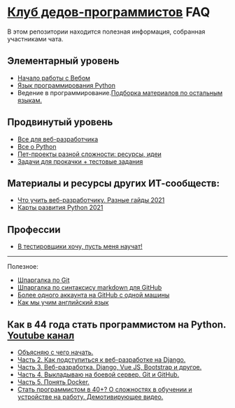 # [Клуб дедов-программистов](https://t.me/oldcodersclub) FAQ

В этом репозитории находится полезная информация, собранная участниками чата.

## Элементарный уровень

- [Начало работы с Вебом](faq/ELEMENTARY.md)
- [Язык программирования Python](faq/ELEMENTARY_python.md)
- Ведение в программирование.[Подборка материалов по остальным языкам.](faq/courses.md)

## Продвинутый уровень

- [Все для веб-разработчика](faq/PRACTICAL_webdev.md)
- [Все о Python](faq/PRACTICAL_python.md)
- [Пет-проекты разной сложности: ресурсы, идеи](faq/pets.md)
- [Задачи для прокачки + тестовые задания](faq/problems.md)

## Материалы и ресурсы других ИТ-сообществ:

- [Что учить веб-разработчику. Разные гайды 2021](faq/roadmaps_webdev.md)
- [Карты развития Python 2021](faq/roadmaps_python.md)

## Профессии

- [В тестировщики хочу, пусть меня научат!](faq/profession_tester.md)

***
Полезное:

- [Шпаргалка по Git](faq/git_docs.md)
- [Шпаргалка по синтаксису markdown для GitHub](faq/markdown.md)
- [Более одного аккаунта на GitHub с одной машины](faq/ssh_key.md)
- [Как мы учим английский язык](faq/English.md)


## Как в 44 года стать программистом на Python. [Youtube канал](https://www.youtube.com/channel/UChbHeEGkYqM2b1HdAhf4y1g)

- [Объясняю с чего начать.](https://www.youtube.com/watch?v=XThWZuEOCNE)
- [Часть 2. Как подступиться к веб-разработке на Django.](https://www.youtube.com/watch?v=kolUAlhu-ho)
- [Часть 3. Веб-разработка. Django, Vue JS, Bootstrap и другое.](https://www.youtube.com/watch?v=wxHLDV1fyZQ)
- [Часть 4. Выкладываю на боевой сервер. Git и GitHub.](https://www.youtube.com/watch?v=f2XRAU9GJM4)
- [Часть 5. Понять Docker.](https://www.youtube.com/watch?v=jE4h1cHzHUw)
- [Стать программистом в 40+? О сложностях в обучении и устройстве на работу. Демотивирующее видео.](https://www.youtube.com/watch?v=Rjnj_Qb6Pik)
